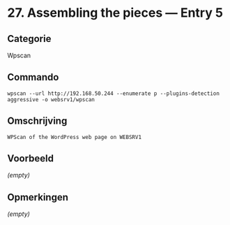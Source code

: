 # 27. Assembling the pieces — Entry 5

## Categorie

Wpscan

## Commando

```
wpscan --url http://192.168.50.244 --enumerate p --plugins-detection aggressive -o websrv1/wpscan
```

## Omschrijving

```
WPScan of the WordPress web page on WEBSRV1
```

## Voorbeeld

_(empty)_

## Opmerkingen

_(empty)_

